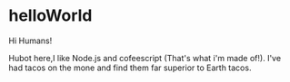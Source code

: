 # helloWorld

Hi Humans!

Hubot here,I like Node.js and cofeescript (That's what i'm made of!).
I've had tacos on the mone and find them far superior to Earth tacos.
